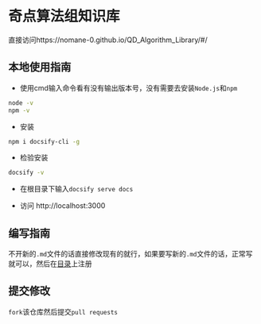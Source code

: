 # 奇点算法组知识库

直接访问https://nomane-0.github.io/QD_Algorithm_Library/#/

## 本地使用指南

- 使用cmd输入命令看有没有输出版本号，没有需要去安装`Node.js`和`npm`

```bash
node -v
npm -v
```

- 安装

```bash
npm i docsify-cli -g
```

- 检验安装

```bash
docsify -v
```

- 在根目录下输入`docsify serve docs`

- 访问 http://localhost:3000

## 编写指南

不开新的`.md`文件的话直接修改现有的就行，如果要写新的`.md`文件的话，正常写就可以，然后在[目录](docs/_sidebar.md)上注册

## 提交修改

`fork`该仓库然后提交`pull requests`
